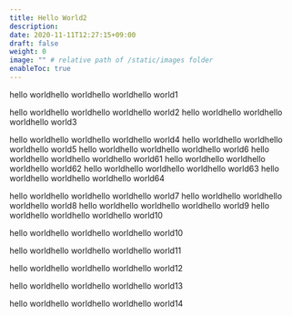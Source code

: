 ```yaml
---
title: Hello World2
description: 
date: 2020-11-11T12:27:15+09:00
draft: false
weight: 0
image: "" # relative path of /static/images folder
enableToc: true
---
```


hello worldhello worldhello worldhello world1


hello worldhello worldhello worldhello world2
hello worldhello worldhello worldhello world3

hello worldhello worldhello worldhello world4
hello worldhello worldhello worldhello world5
hello worldhello worldhello worldhello world6
hello worldhello worldhello worldhello world61
hello worldhello worldhello worldhello world62
hello worldhello worldhello worldhello world63
hello worldhello worldhello worldhello world64

hello worldhello worldhello worldhello world7
hello worldhello worldhello worldhello world8
hello worldhello worldhello worldhello world9
hello worldhello worldhello worldhello world10


hello worldhello worldhello worldhello world10

hello worldhello worldhello worldhello world11

hello worldhello worldhello worldhello world12

hello worldhello worldhello worldhello world13

hello worldhello worldhello worldhello world14